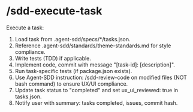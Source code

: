 # /sdd-execute-task <task-id>
Execute a task:
1. Load task from .agent-sdd/specs/*/tasks.json.
2. Reference .agent-sdd/standards/theme-standards.md for style compliance.
3. Write tests (TDD) if applicable.
4. Implement code, commit with message "[task-id]: [description]".
5. Run task-specific tests (if package.json exists).
6. Use Agent-SDD instruction: /sdd-review-code on modified files (NOT bash command) to ensure UX/UI compliance.
7. Update task status to "completed" and set ux_ui_reviewed: true in tasks.json.
8. Notify user with summary: tasks completed, issues, commit hash.
